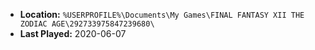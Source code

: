 * **Location:** `%USERPROFILE%\Documents\My Games\FINAL FANTASY XII THE ZODIAC AGE\292733975847239680\`
* **Last Played:** 2020-06-07
